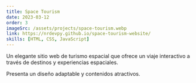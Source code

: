 ```yaml
---
title: Space Tourism
date: 2023-03-12
order: 3
imageSrc: /assets/projects/space-tourism.webp
link: https://nrdevpy.github.io/space-tourism-website/
skills: [HTML, CSS, JavaScript]
---
```


Un elegante sitio web de turismo espacial que ofrece un viaje interactivo a través de destinos y experiencias espaciales.

Presenta un diseño adaptable y contenidos atractivos.